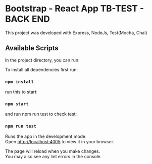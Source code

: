 # Bootstrap - React App TB-TEST - BACK END 

This project was developed with Express, NodeJs, Test(Mocha, Chai)

## Available Scripts

In the project directory, you can run:

To install all dependencies first run: 
### `npm install` 

run this to start:
### `npm start`

and run npm run test to check test:
### `npm run test`

Runs the app in the development mode.\
Open [http://localhost:4005](http://localhost:4005) to view it in your browser.

The page will reload when you make changes.\
You may also see any lint errors in the console.
